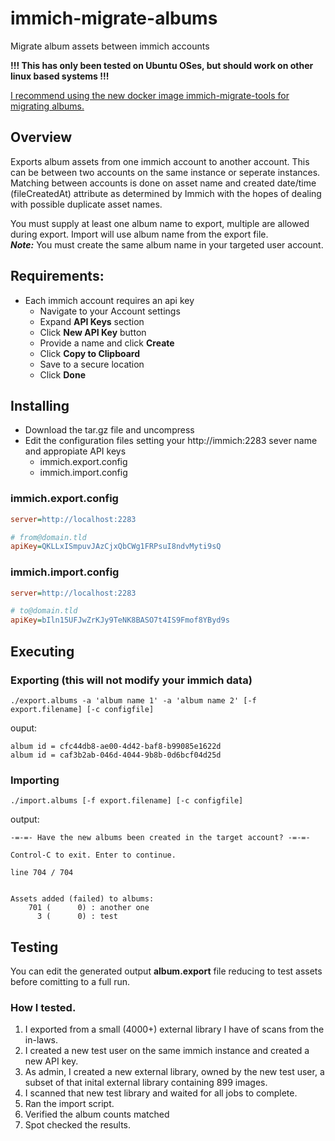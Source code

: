 # immich-migrate-albums
Migrate album assets between immich accounts

**!!! This has only been tested on Ubuntu OSes, but should work on other linux based systems !!!**

<ins>I recommend using the new docker image [immich-migrate-tools](https://github.com/lveatch/immich-migrate-tools) for migrating albums.</ins>

## Overview
Exports album assets from one immich account to another account. This can be between two accounts on the same instance or seperate instances. Matching between accounts is done on asset name and created date/time (fileCreatedAt) attribute as determined by Immich with the hopes of dealing with possible duplicate asset names.

You must supply at least one album name to export, multiple are allowed during export.  Import will use album name from the export file.  
***Note:*** You must create the same album name in your targeted user account.

## Requirements:
- Each immich account requires an api key
   - Navigate to your Account settings
   - Expand **API Keys** section
   - Click **New API Key** button
   - Provide a name and click **Create**
   - Click **Copy to Clipboard**
   - Save to a secure location
   - Click **Done**
## Installing
- Download the tar.gz file and uncompress
- Edit the configuration files setting your http://immich:2283 sever name and appropiate API keys
  - immich.export.config
  - immich.import.config


### immich.export.config
```ini
server=http://localhost:2283

# from@domain.tld
apiKey=QKLLxISmpuvJAzCjxQbCWg1FRPsuI8ndvMyti9sQ

```

### immich.import.config
```ini
server=http://localhost:2283

# to@domain.tld
apiKey=bIln15UFJwZrKJy9TeNK8BASO7t4IS9Fmof8YByd9s

```

## Executing
### Exporting (this will not modify your immich data)
```
./export.albums -a 'album name 1' -a 'album name 2' [-f export.filename] [-c configfile]
```

ouput:
```
album id = cfc44db8-ae00-4d42-baf8-b99085e1622d
album id = caf3b2ab-046d-4044-9b8b-0d6bcf04d25d
```

### Importing
```
./import.albums [-f export.filename] [-c configfile]
```

output:
```
-=-=- Have the new albums been created in the target account? -=-=-

Control-C to exit. Enter to continue.

line 704 / 704


Assets added (failed) to albums:
    701 (      0) : another one
      3 (      0) : test

```

## Testing
You can edit the generated output **album.export** file reducing to test assets before comitting to a full run.

### How I tested.
1. I exported from a small (4000+) external library I have of scans from the in-laws.
2. I created a new test user on the same immich instance and created a new API key.
3. As admin, I created a new external library, owned by the new test user, a subset of that inital external library containing 899 images.
4. I scanned that new test library and waited for all jobs to complete.
5. Ran the import script.
6. Verified the album counts matched
7. Spot checked the results.
   

